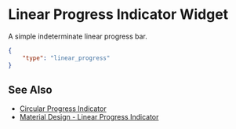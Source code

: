 # Linear Progress Indicator Widget

A simple indeterminate linear progress bar.

```json
{
    "type": "linear_progress"
}
```

## See Also

* [Circular Progress Indicator](circular_progress.md)
* [Material Design - Linear Progress Indicator](https://material.io/design/components/progress-indicators.html#linear-progress-indicators)
